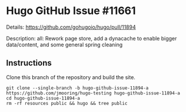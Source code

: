 # Hugo GitHub Issue #11661

Details: <https://github.com/gohugoio/hugo/pull/11894>

Description: all: Rework page store, add a dynacache to enable bigger data/content, and some general spring cleaning

## Instructions

Clone this branch of the repository and build the site.

```text
git clone --single-branch -b hugo-github-issue-11894-a https://github.com/jmooring/hugo-testing hugo-github-issue-11894-a
cd hugo-github-issue-11894-a
rm -rf resources public && hugo && tree public
```

